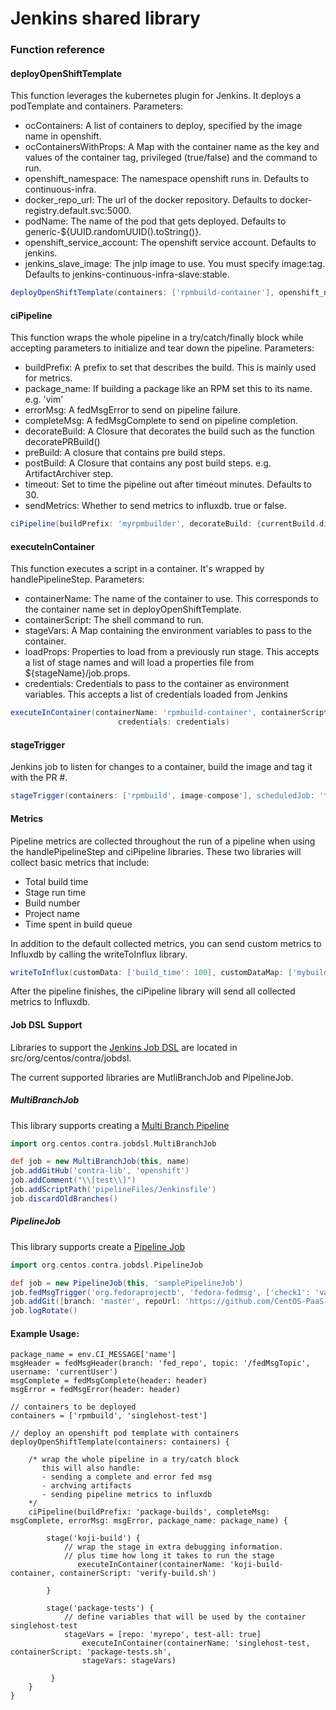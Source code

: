 # Jenkins shared library

### Function reference
#### deployOpenShiftTemplate
This function leverages the kubernetes plugin for Jenkins. It deploys a podTemplate and containers.
Parameters:
- ocContainers: A list of containers to deploy, specified by the image name in openshift.
- ocContainersWithProps: A Map with the container name as the key and values of the container tag, privileged (true/false)
and the command to run.
- openshift_namespace: The namespace openshift runs in. Defaults to continuous-infra.
- docker_repo_url: The url of the docker repository. Defaults to docker-registry.default.svc:5000.
- podName: The name of the pod that gets deployed. Defaults to generic-${UUID.randomUUID().toString()}.
- openshift_service_account: The openshift service account. Defaults to jenkins.
- jenkins_slave_image: The jnlp image to use. You must specify image:tag. Defaults to jenkins-continuous-infra-slave:stable.
```groovy
deployOpenShiftTemplate(containers: ['rpmbuild-container'], openshift_namespace: 'default')
```
#### ciPipeline
This function wraps the whole pipeline in a try/catch/finally block while accepting parameters to initialize and tear down
the pipeline.
Parameters:
- buildPrefix: A prefix to set that describes the build. This is mainly used for metrics.
- package_name: If building a package like an RPM set this to its name. e.g. 'vim'
- errorMsg: A fedMsgError to send on pipeline failure.
- completeMsg: A fedMsgComplete to send on pipeline completion.
- decorateBuild: A Closure that decorates the build such as the function decoratePRBuild()
- preBuild: A closure that contains pre build steps.
- postBuild: A Closure that contains any post build steps. e.g. ArtifactArchiver step.
- timeout: Set to time the pipeline out after timeout minutes. Defaults to 30.
- sendMetrics: Whether to send metrics to influxdb. true or false.
```groovy
ciPipeline(buildPrefix: 'myrpmbuilder', decorateBuild: {currentBuild.displayName: 'env.BUILD_ID'})
```
#### executeInContainer
This function executes a script in a container. It's wrapped by handlePipelineStep.
Parameters:
- containerName: The name of the container to use. This corresponds to the container name set in deployOpenShiftTemplate.
- containerScript: The shell command to run.
- stageVars: A Map containing the environment variables to pass to the container.
- loadProps: Properties to load from a previously run stage. This accepts a list of stage names and will load a properties file
from ${stageName}/job.props.
- credentials: Credentials to pass to the container as environment variables. This accepts a list of credentials loaded
from Jenkins
```groovy
executeInContainer(containerName: 'rpmbuild-container', containerScript: 'echo success', stageVars: ['var1': 'val1'],
                        credentials: credentials)
```

#### stageTrigger
Jenkins job to listen for changes to a container, build the image and tag it with the PR #.
```groovy
stageTrigger(containers: ['rpmbuild', image-compose'], scheduledJob: 'fedora-rawhide-build')
```

#### Metrics
Pipeline metrics are collected throughout the run of a pipeline when using the handlePipelineStep and ciPipeline libraries.
These two libraries will collect basic metrics that include:
- Total build time
- Stage run time
- Build number
- Project name
- Time spent in build queue

In addition to the default collected metrics, you can send custom metrics to Influxdb by calling the writeToInflux library.

```groovy
writeToInflux(customData: ['build_time': 100], customDataMap: ['mybuild': ['build_time': 100]])
```
After the pipeline finishes, the ciPipeline library will send all collected metrics to Influxdb.

#### Job DSL Support
Libraries to support the [Jenkins Job DSL](https://github.com/jenkinsci/job-dsl-plugin) are located in src/org/centos/contra/jobdsl.

The current supported libraries are MutliBranchJob and PipelineJob.
##### MultiBranchJob
This library supports creating a [Multi Branch Pipeline](https://plugins.jenkins.io/workflow-multibranch)
```groovy
import org.centos.contra.jobdsl.MultiBranchJob

def job = new MultiBranchJob(this, name)
job.addGitHub('contra-lib', 'openshift')
job.addComment("\\[test\\]")
job.addScriptPath('pipelineFiles/Jenkinsfile')
job.discardOldBranches()
```
##### PipelineJob
This library supports create a [Pipeline Job](https://jenkins.io/doc/book/pipeline/)
```groovy
import org.centos.contra.jobdsl.PipelineJob

def job = new PipelineJob(this, 'samplePipelineJob')
job.fedMsgTrigger('org.fedoraprojectb', 'fedora-fedmsg', ['check1': 'value1'])
job.addGit([branch: 'master', repoUrl: 'https://github.com/CentOS-PaaS-SIG/contra-env-sample-project.git'])
job.logRotate()

```

#### Example Usage:
```
package_name = env.CI_MESSAGE['name']
msgHeader = fedMsgHeader(branch: 'fed_repo', topic: '/fedMsgTopic', username: 'currentUser')
msgComplete = fedMsgComplete(header: header)
msgError = fedMsgError(header: header)

// containers to be deployed
containers = ['rpmbuild', 'singlehost-test']

// deploy an openshift pod template with containers
deployOpenShiftTemplate(containers: containers) {

    /* wrap the whole pipeline in a try/catch block
       this will also handle:
       - sending a complete and error fed msg
       - archving artifacts
       - sending pipeline metrics to influxdb
    */
    ciPipeline(buildPrefix: 'package-builds', completeMsg: msgComplete, errorMsg: msgError, package_name: package_name) {
    
        stage('koji-build') {
            // wrap the stage in extra debugging information.
            // plus time how long it takes to run the stage
               executeInContainer(containerName: 'koji-build-container, containerScript: 'verify-build.sh')
           
        }
        
        stage('package-tests') {
            // define variables that will be used by the container singlehost-test
            stageVars = [repo: 'myrepo', test-all: true]
                executeInContainer(containerName: 'singlehost-test, containerScript: 'package-tests.sh',
                stageVars: stageVars)

         }
    }
}
```
